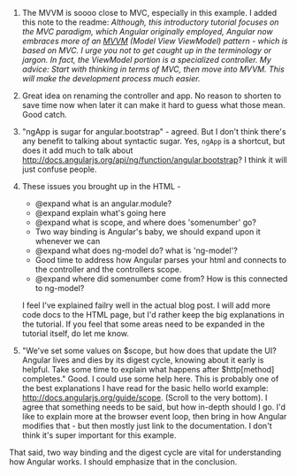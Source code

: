 1. The MVVM is soooo close to MVC, especially in this example. I added this note to the readme: *Although, this introductory tutorial focuses on the MVC paradigm, which Angular originally employed, Angular now embraces more of an [MVVM](http://addyosmani.com/blog/understanding-mvvm-a-guide-for-javascript-developers/) (Model View ViewModel) pattern - which is based on MVC. I urge you not to get caught up in the terminology or jargon. In fact, the ViewModel portion is a specialized controller. My advice: Start with thinking in terms of MVC, then move into MVVM. This will make the development process much easier.*
2. Great idea on renaming the controller and app. No reason to shorten to save time now when later it can make it hard to guess what those mean. Good catch. 
3. "ngApp is sugar for angular.bootstrap" - agreed. But I don't think there's any benefit to talking about syntactic sugar. Yes, `ngApp` is a shortcut, but does it add much to talk about http://docs.angularjs.org/api/ng/function/angular.bootstrap? I think it will just confuse people.
4. These issues you brought up in the HTML - 

    - @expand what is an angular.module?
    - @expand explain what's going here
    - @expand what is scope, and where does 'somenumber' go?
    - Two way binding is Angular's baby, we should expand upon it whenever we can
    - @expand what does ng-model do? what is 'ng-model'?
    - Good time to address how Angular parses your html and connects to the controller and the controllers scope.
    - @expand where did somenumber come from? How is this connected to ng-model?

    I feel I've explained failry well in the actual blog post. I will add more code docs to the HTML page, but I'd rather keep the big explanations in the tutorial. If you feel that some areas need to be expanded in the tutorial itself, do let me know.

5. "We've set some values on $scope, but how does that update the UI? Angular lives and dies by its digest cycle, knowing about it early is helpful. Take some time to explain what happens after $http[method] completes." Good. I could use some help here. This is probably one of the best explanations I have read for the basic hello world example: http://docs.angularjs.org/guide/scope. (Scroll to the very bottom). I agree that something needs to be said, but how in-depth should I go. I'd like to explain more at the browser event loop, then bring in how Angular modifies that - but then mostly just link to the documentation. I don't think it's super important for this example. 

That said, two way binding and the digest cycle are vital for understanding how Angular works. I should emphasize that in the conclusion.
